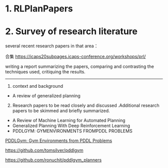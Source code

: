 




# 1. RLPlanPapers



# 2. Survey of research literature 
several recent research papers in that area：


合集
https://icaps20subpages.icaps-conference.org/workshops/prl/



writing a report summarizing the papers, comparing and contrasting the techniques used, critiquing the results.

-----------------------------------------------------------

1. context and background

- A review of generalized planning

2. Research papers to be read closely and discussed .Additional research papers to be skimmed and briefly summarized.

- A Review of Machine Learning for Automated Planning
- Generalized Planning With Deep Reinforcement Learning
- PDDLGYM: GYMENVIRONMENTS FROMPDDL PROBLEMS






[PDDLGym: Gym Environments from PDDL Problems](https://arxiv.org/abs/2002.06432)

https://github.com/tomsilver/pddlgym


https://github.com/ronuchit/pddlgym_planners



















